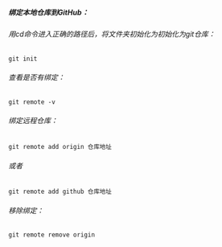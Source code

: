 ##### 绑定本地仓库到GitHub：
###### 用cd命令进入正确的路径后，将文件夹初始化为初始化为git仓库：
`git init`
###### 查看是否有绑定：
`git remote -v`
###### 绑定远程仓库：
`git remote add origin 仓库地址`
###### 或者
`git remote add github 仓库地址`
###### 移除绑定：
`git remote remove origin`